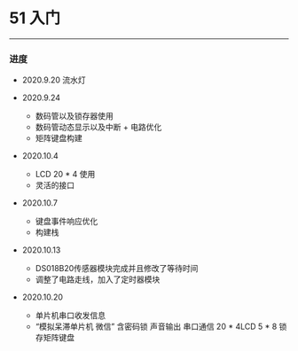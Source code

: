 # 51 入门
---
### 进度
- 2020.9.20 流水灯
- 2020.9.24 
  - 数码管以及锁存器使用
  - 数码管动态显示以及中断 + 电路优化
  - 矩阵键盘构建
- 2020.10.4
  - LCD 20 * 4 使用
  - 灵活的接口
- 2020.10.7
  - 键盘事件响应优化
  - 构建栈
- 2020.10.13
  - DS018B20传感器模块完成并且修改了等待时间
  - 调整了电路走线，加入了定时器模块

- 2020.10.20
  - 单片机串口收发信息
  - “模拟呆滞单片机 微信” 含密码锁 声音输出 串口通信 20 * 4LCD  5 * 8 锁存矩阵键盘